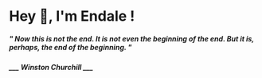 <h1 title="head"> Hey 👋, I'm Endale !</h1>

**<h5><i>" Now this is not the end. It is not even the beginning of the end. But it is, perhaps, the end of the beginning. "</i></h5>**

*<b>___ Winston Churchill ___</b>*
